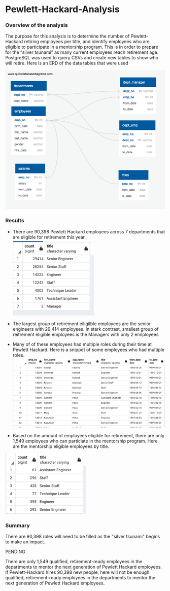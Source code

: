 # Pewlett-Hackard-Analysis

### Overview of the analysis
The purpose for this analysis is to determine the number of Pewlett-Hackard retiring employees per title, and identify employees who are eligible to participate in a mentorship program. This is in order to prepare for the “silver tsunami” as many current employees reach retirement age. PostgreSQL was used to query CSVs and create new tables to show who will retire. Here is an ERD of the data tables that were used

![ERD](EmployeeDB.png)

### Results
* There are 90,398 Pewlett Hackard employees across 7 departments that are eligible for retirement this year. 
 ![retirecount](Retiring_titles.png)
 
* The largest group of retirement eiligilble employees are the senior engineers with 29,414 employees. In stark contrast, smallest group of reitrement eligible employees is the Managers with only 2 emlployees
 
* Many of of these employees had multiple roles during their time at Pewlett Hackard. Here is a snippet of some employees who had multiple roles.
 ![retirecount](employee_titles.png)

* Based on the amount of employees eligible for retirement, there are only 1,549 employees who can particiate in the mentorship program. Here are the mentorship eligible employees by title.
 
 ![mentors](Eligible_mentors.png)


### Summary
There are 90,398 roles will need to be filled as the "silver tsunami" begins to make an impact. 

PENDING

There are only 1,549 qualified, retirement-ready employees in the departments to mentor the next generation of Pewlett Hackard employees. If Pewlett-Hackard hires 90,398 new people, here will not be enough qualified, retirement-ready employees in the departments to mentor the next generation of Pewlett Hackard employees.
